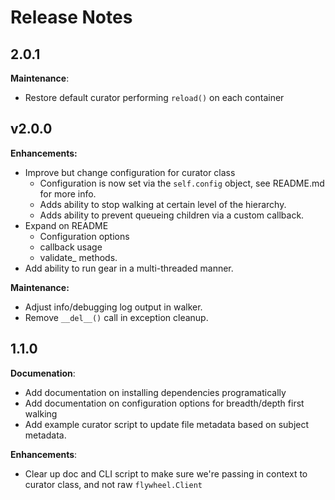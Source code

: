 # Release Notes

## 2.0.1

__Maintenance__:

* Restore default curator performing `reload()` on each container

## v2.0.0

__Enhancements:__

* Improve but change configuration for curator class
  * Configuration is now set via the `self.config` object, see README.md for more info.
  * Adds ability to stop walking at certain level of the hierarchy.
  * Adds ability to prevent queueing children via a custom callback.
* Expand on README
  * Configuration options
  * callback usage
  * validate_<container> methods.
* Add ability to run gear in a multi-threaded manner.

__Maintenance:__

* Adjust info/debugging log output in walker.
* Remove `__del__()` call in exception cleanup.

## 1.1.0

__Documenation__:

* Add documentation on installing dependencies programatically
* Add documentation on configuration options for breadth/depth first walking
* Add example curator script to update file metadata based on subject metadata.

__Enhancements__:

* Clear up doc and CLI script to make sure we're passing in context to curator class, and not raw `flywheel.Client`
